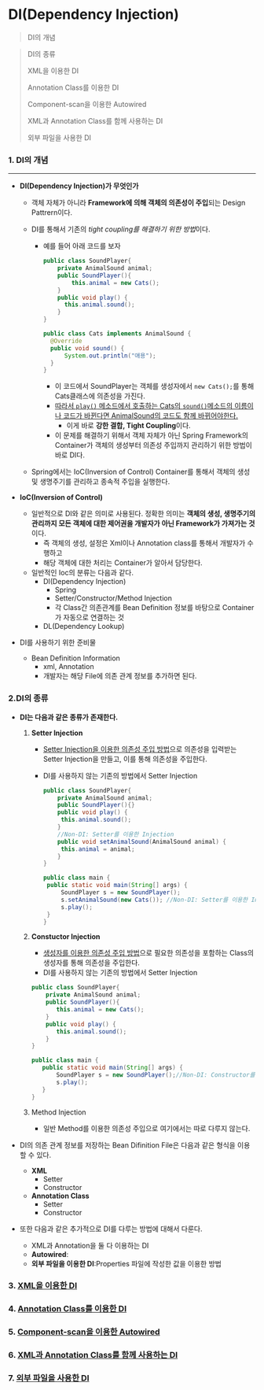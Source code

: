 DI(Dependency Injection)
==========

> DI의 개념



> DI의 종류
>
> XML을 이용한 DI
>
> Annotation Class를 이용한 DI
>
> Component-scan을 이용한 Autowired
>
> XML과 Annotation Class를 함께 사용하는 DI
>
> 외부 파일을 사용한 DI

### 1. DI의 개념

---------------

- **DI(Dependency Injection)가 무엇인가**

  - 객체 자체가 아니라 **Framework에 의해 객체의 의존성이 주입**되는 Design Pattrern이다.

  - DI를 통해서 기존의 *tight coupling를 해결하기 위한 방법*이다.

    - 예를 들어 아래 코드를 보자

      ```java
      public class SoundPlayer{
          private AnimalSound animal;
          public SoundPlayer(){
              this.animal = new Cats();
          }
          public void play() {
          	this.animal.sound();
          }
      }
      
      public class Cats implements AnimalSound {
      	@Override
      	public void sound() {
      		System.out.println("애용");
      	}
      }
      ```

      - 이 코드에서 SoundPlayer는 객체를 생성자에서 `new Cats();`를 통해 Cats클래스에 의존성을 가진다.
      - <u>따라서 `play()` 메소드에서 호출하는 Cats의 `sound()`메소드의 이름이나 코드가 바뀐다면 AnimalSound의 코드도 함께 바뀌어야한다.</u>  
        - 이게 바로 **강한 결합, Tight Coupling**이다.
      - 이 문제를 해결하기 위해서 객체 자체가 아닌 Spring Framework의 Container가 객체의 생성부터 의존성 주입까지 관리하기 위한 방법이 바로 DI다.

  - Spring에서는 IoC(Inversion of Control) Container를 통해서 객체의 생성 및 생명주기를 관리하고 종속적 주입을 실행한다.

- **IoC(Inversion of Control)**

  - 일반적으로 DI와 같은 의미로 사용된다. 정확한 의미는 **객체의 생성, 생명주기의 관리까지 모든 객체에 대한 제어권을 개발자가 아닌 Framework가 가져가는 것**이다.
    - 즉 객체의 생성, 설정은 Xml이나 Annotation class를 통해서 개발자가 수행하고
    - 해당 객체에 대한 처리는 Container가 알아서 담당한다.
  - 일반적인 Ioc의 분류는 다음과 같다.
    - DI(Dependency Injection)
      - Spring
      - Setter/Constructor/Method Injection
      - 각 Class간 의존관계를 Bean Definition 정보를 바탕으로 Container가 자동으로 연결하는 것
    - DL(Dependency Lookup)

- DI를 사용하기 위한 준비물

  - Bean Definition Information
    - xml, Annotation
    - 개발자는 해당 File에 의존 관계 정보를 추가하면 된다.

### 2.DI의 종류

- **DI는 다음과 같은 종류가 존재한다.**

  1. **Setter Injection**

     - <u>Setter Injection을 이용한 의존성 주입 방법</u>으로 의존성을 입력받는 Setter Injection을 만들고, 이를 통해 의존성을 주입한다.

     - DI를 사용하지 않는 기존의 방법에서 Setter Injection

       ```java
       public class SoundPlayer{
           private AnimalSound animal;
           public SoundPlayer(){}
           public void play() {
           	this.animal.sound();
           }
           //Non-DI: Setter를 이용한 Injection
           public void setAnimalSound(AnimalSound animal) {
           	this.animal = animal;
           }
       }
       
       public class main {
       	public static void main(String[] args) {
       		SoundPlayer s = new SoundPlayer();
       		s.setAnimalSound(new Cats()); //Non-DI: Setter를 이용한 Injection
       		s.play();
       	} 
       }
       
       ```

  2. **Constuctor Injection**

     - <u>생성자를 이용한 의존성 주입 방법</u>으로 필요한 의존성을 포함하는 Class의 생성자를 통해 의존성을 주입한다. 
     - DI를 사용하지 않는 기존의 방법에서 Setter Injection

     ```java
     public class SoundPlayer{
         private AnimalSound animal;
         public SoundPlayer(){
         	this.animal = new Cats();
         }
         public void play() {
         	this.animal.sound();
         }
     }
     
     public class main {
     	public static void main(String[] args) {
     		SoundPlayer s = new SoundPlayer();//Non-DI: Constructor를 이용한 Injection
     		s.play();
     	} 
     }
     
     ```

  3. Method Injection

     - 일반 Method를 이용한 의존성 주입으로 여기에서는 따로 다루지 않는다.

- DI의 의존 관계 정보를 저장하는 Bean Difinition File은 다음과 같은 형식을 이용할 수 있다.

  - **XML**
    - Setter 
    - Constructor
  - **Annotation Class**
    - Setter 
    - Constructor

- 또한 다음과 같은 추가적으로 DI를 다루는 방법에 대해서 다룬다.

  - XML과 Annotation을 둘 다 이용하는 DI
  - **Autowired**: 
  - **외부 파일을 이용한 DI**:Properties 파일에 작성한 값을 이용한 방법


### 3. [XML을 이용한 DI](https://github.com/sis92345/TIL/blob/master/Spring/DIXml.md)

### 4. [Annotation Class를 이용한 DI](https://github.com/sis92345/TIL/blob/master/Spring/DIAnno.md)

### 5. [Component-scan을 이용한 Autowired](https://github.com/sis92345/TIL/blob/master/Spring/DILast.md)

### 6. [XML과 Annotation Class를 함께 사용하는 DI](https://github.com/sis92345/TIL/blob/master/Spring/DILast.md)

### 7. [외부 파일을 사용한 DI](https://github.com/sis92345/TIL/blob/master/Spring/DILast.md)
